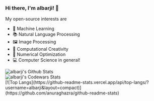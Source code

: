 ### Hi there, I'm albarji! 👋

My open-source interests are

* 🤖 Machine Learning 
* 📚 Natural Language Processing 
* 🖼️ Image Processing 
* 🤔 Computational Creativity
* 🔩 Numerical Optimization
* 💻 Computer Science in general!

<img align="left" alt="albarji's Github Stats" src="https://github-readme-stats.vercel.app/api?username=albarji&show_icons=true&hide_border=true" />
<br>
<img align="left" alt="albarji's Codewars Stats" src="https://www.codewars.com/users/albarji/badges/large" />
<br>
[![Top Langs](https://github-readme-stats.vercel.app/api/top-langs/?username=albarji&layout=compact)](https://github.com/anuraghazra/github-readme-stats)
